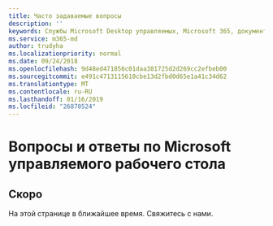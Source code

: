 ```yaml
---
title: Часто задаваемые вопросы
description: ''
keywords: Службы Microsoft Desktop управляемых, Microsoft 365, документация
ms.service: m365-md
author: trudyha
ms.localizationpriority: normal
ms.date: 09/24/2018
ms.openlocfilehash: 9d48ed471856c01daa381725d2d269cc2efbeb00
ms.sourcegitcommit: e491c4713115610cbe13d2fbd0d65e1a41c34d62
ms.translationtype: MT
ms.contentlocale: ru-RU
ms.lasthandoff: 01/16/2019
ms.locfileid: "26870524"
---
```

# <a name="faq-for-microsoft-managed-desktop"></a>Вопросы и ответы по Microsoft управляемого рабочего стола

## <a name="coming-soon"></a>Скоро

На этой странице в ближайшее время. Свяжитесь с нами.